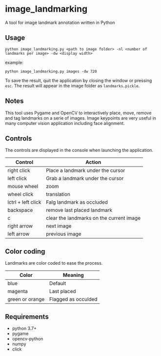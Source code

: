 # image_landmarking
A tool for image landmark annotation written in Python

## Usage

`python image_landmarking.py <path to image folder> -nl <number of landmarks per image> -dw <display width>`

example:

`python image_landmarking.py images -dw 720`

To save the result, quit the application by closing the window or pressing `esc`. The result will appear in the image folder as `landmarks.pickle`.

## Notes

This tool uses Pygame and OpenCV to interactively place, move, remove and tag landmarks on a serie of images. Image keypoints are very useful in many computer vision application including face alignment.

## Controls

The controls are displayed in the console when launching the application.

| Control    | Action |
| -------- | ------- |
| right click  | Place a landmark under the cursor  |
| left click | Grab a landmark under the cursor |
| mouse wheel    | zoom   |
| wheel click    | translation  |
| lctrl + left click    | Falg landmark as occluded  |
| backspace    | remove last placed landmark |
| c    | clear the landmarks on the current image |
| right arrow    | next image |
| left arrow    | previous image |


## Color coding

Landmarks are color coded to ease the process.

| Color    | Meaning |
| -------- | ------- |
| blue  | Default |
| magenta | Last placed |
| green or orange | Flagged as occulded |


## Requirements
- python 3.7+
- pygame
- opencv-python
- numpy
- click
